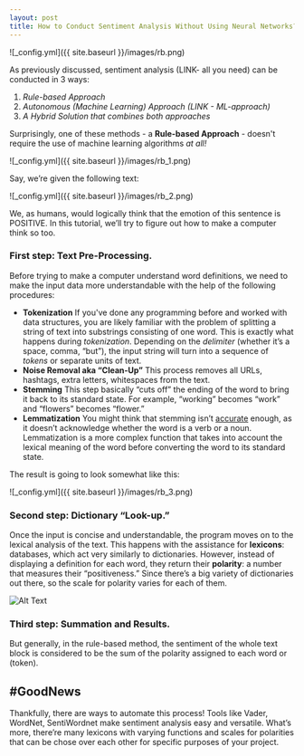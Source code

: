 ```yaml
---
layout: post
title: How to Conduct Sentiment Analysis Without Using Neural Networks? 
---
```


![_config.yml]({{ site.baseurl }}/images/rb.png)

As previously discussed, sentiment analysis (LINK- all you need) can be conducted in 3 ways: 

1. *Rule-based Approach*
2. *Autonomous (Machine Learning) Approach (LINK - ML-approach)*
3. *A Hybrid Solution that combines both approaches*  

Surprisingly, one of these methods - a **Rule-based Approach** - doesn't require the use of machine learning algorithms *at all!*  

![_config.yml]({{ site.baseurl }}/images/rb_1.png)
 
Say, we’re given the following text: 

![_config.yml]({{ site.baseurl }}/images/rb_2.png) 

We, as humans, would logically think that the emotion of this sentence is POSITIVE. In this tutorial, we’ll try to figure out how to make a computer think so too. 

### First step: Text Pre-Processing.

Before trying to make a computer understand word definitions, we need to make the input data more understandable with the help of the following procedures: 

* **Tokenization**
If you've done any programming before and worked with data structures, you are likely familiar with the problem of splitting a string of text into substrings consisting of one word. This is exactly what happens during *tokenization*. Depending on the *delimiter* (whether it’s a space, comma, “but”), the input string will turn into a sequence of *tokens* or separate units of text.
* **Noise Removal aka “Clean-Up”**
This process removes all URLs, hashtags, extra letters, whitespaces from the text.  
* **Stemming**
This step basically “cuts off” the ending of the word to bring it back to its standard state. For example, “working” becomes “work” and “flowers” becomes “flower.” 
* **Lemmatization**
You might think that stemming isn’t [accurate](https://www.toptal.com/deep-learning/4-sentiment-analysis-accuracy-traps) enough, as it doesn’t acknowledge whether the word is a verb or a noun. Lemmatization is a more complex function that takes into account the lexical meaning of the word before converting the word to its standard state.  

The result is going to look somewhat like this: 

![_config.yml]({{ site.baseurl }}/images/rb_3.png)  

### Second step: Dictionary “Look-up.”

Once the input is concise and understandable, the program moves on to the lexical analysis of the text. This happens with the assistance for **lexicons**: databases, which act very similarly to dictionaries. However, instead of displaying a definition for each word, they return their **polarity**: a number that measures their “positiveness.” Since there’s a big variety of dictionaries out there, so the scale for polarity varies for each of them.

![Alt Text](https://media.giphy.com/media/L8ETAZEmZ8VtY1ed6D/giphy.gif)

### Third step: Summation and Results.
But generally, in the rule-based method, the sentiment of the whole text block is considered to be the sum of the polarity assigned to each word or (token).  

## #GoodNews 
Thankfully, there are ways to automate this process! Tools like Vader, WordNet, SentiWordnet make sentiment analysis easy and versatile. What’s more, there’re many lexicons with varying functions and scales for polarities that can be chose over each other for specific purposes of your project.  



